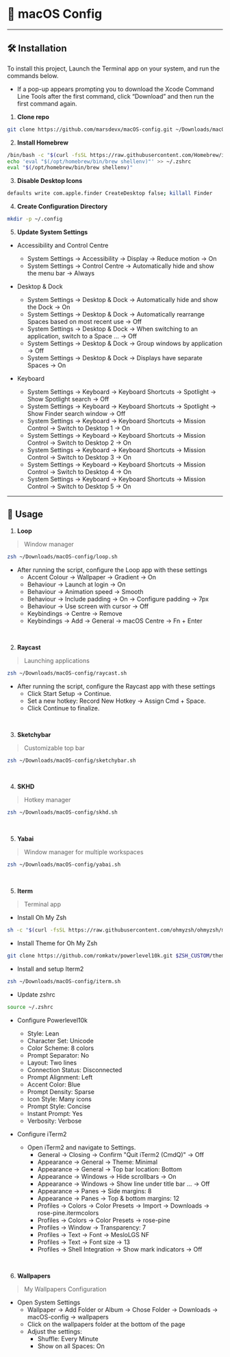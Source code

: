 #  macOS Config

---

## 🛠️ Installation

To install this project, Launch the Terminal app on your system, and run the commands below. <br>
  - If a pop-up appears prompting you to download the Xcode Command Line Tools after the first command, click “Download” and then run the first command again.

1. **Clone repo**
```zsh
git clone https://github.com/marsdevx/macOS-config.git ~/Downloads/macOS-config
```

2. **Install Homebrew**
```zsh
/bin/bash -c "$(curl -fsSL https://raw.githubusercontent.com/Homebrew/install/HEAD/install.sh)"
echo 'eval "$(/opt/homebrew/bin/brew shellenv)"' >> ~/.zshrc
eval "$(/opt/homebrew/bin/brew shellenv)"
```

3. **Disable Desktop Icons**
```zsh
defaults write com.apple.finder CreateDesktop false; killall Finder
```

4. **Create Configuration Directory**
```zsh
mkdir -p ~/.config
```

5. **Update System Settings**

  - Accessibility and Control Centre
    - System Settings -> Accessibility -> Display -> Reduce motion -> On  
    - System Settings -> Control Centre -> Automatically hide and show the menu bar -> Always  

  - Desktop & Dock
    - System Settings -> Desktop & Dock -> Automatically hide and show the Dock -> On  
    - System Settings -> Desktop & Dock -> Automatically rearrange Spaces based on most recent use -> Off  
    - System Settings -> Desktop & Dock -> When switching to an application, switch to a Space ... -> Off  
    - System Settings -> Desktop & Dock -> Group windows by application -> Off  
    - System Settings -> Desktop & Dock -> Displays have separate Spaces -> On  

  - Keyboard
    - System Settings -> Keyboard -> Keyboard Shortcuts -> Spotlight -> Show Spotlight search -> Off  
    - System Settings -> Keyboard -> Keyboard Shortcuts -> Spotlight -> Show Finder search window -> Off  
    - System Settings -> Keyboard -> Keyboard Shortcuts -> Mission Control -> Switch to Desktop 1 -> On  
    - System Settings -> Keyboard -> Keyboard Shortcuts -> Mission Control -> Switch to Desktop 2 -> On  
    - System Settings -> Keyboard -> Keyboard Shortcuts -> Mission Control -> Switch to Desktop 3 -> On  
    - System Settings -> Keyboard -> Keyboard Shortcuts -> Mission Control -> Switch to Desktop 4 -> On  
    - System Settings -> Keyboard -> Keyboard Shortcuts -> Mission Control -> Switch to Desktop 5 -> On  

---

## 🚀 Usage

1. **Loop**

> Window manager

```zsh
zsh ~/Downloads/macOS-config/loop.sh
```

- After running the script, configure the Loop app with these settings
  - Accent Colour -> Wallpaper -> Gradient -> On  
  - Behaviour -> Launch at login -> On  
  - Behaviour -> Animation speed -> Smooth  
  - Behaviour -> Include padding -> On -> Configure padding -> 7px  
  - Behaviour -> Use screen with cursor -> Off  
  - Keybindings -> Centre -> Remove  
  - Keybindings -> Add -> General -> macOS Centre -> Fn + Enter 

<br>

2. **Raycast**

> Launching applications

```zsh
zsh ~/Downloads/macOS-config/raycast.sh
```

- After running the script, configure the Raycast app with these settings
  - Click Start Setup -> Continue.
  - Set a new hotkey: Record New Hotkey -> Assign Cmd + Space.
  - Click Continue to finalize.

<br>

3. **Sketchybar**

> Customizable top bar

```zsh
zsh ~/Downloads/macOS-config/sketchybar.sh
```

<br>

4. **SKHD**

> Hotkey manager

```zsh
zsh ~/Downloads/macOS-config/skhd.sh
```

<br>

5. **Yabai**

> Window manager for multiple workspaces

```zsh
zsh ~/Downloads/macOS-config/yabai.sh
```

<br>

5. **Iterm**

> Terminal app

- Install Oh My Zsh
```zsh
sh -c "$(curl -fsSL https://raw.githubusercontent.com/ohmyzsh/ohmyzsh/master/tools/install.sh)"
```

- Install Theme for Oh My Zsh
```zsh
git clone https://github.com/romkatv/powerlevel10k.git $ZSH_CUSTOM/themes/powerlevel10k
```

- Install and setup Iterm2
```zsh
zsh ~/Downloads/macOS-config/iterm.sh
```

- Update zshrc
```zsh
source ~/.zshrc
```

- Configure Powerlevel10k
  - Style: Lean
  - Character Set: Unicode
  - Color Scheme: 8 colors
  - Prompt Separator: No
  - Layout: Two lines
  - Connection Status: Disconnected
  - Prompt Alignment: Left
  - Accent Color: Blue
  - Prompt Density: Sparse
  - Icon Style: Many icons
  - Prompt Style: Concise
  - Instant Prompt: Yes
  - Verbosity: Verbose

- Configure iTerm2
  - Open iTerm2 and navigate to Settings.
    - General -> Closing -> Confirm "Quit iTerm2 (CmdQ)" -> Off
    - Appearance -> General -> Theme: Minimal
    - Appearance -> General -> Top bar location: Bottom
    - Appearance -> Windows -> Hide scrollbars -> On
    - Appearance -> Windows -> Show line under title bar ... -> Off
    - Appearance -> Panes -> Side margins: 8
    - Appearance -> Panes -> Top & bottom margins: 12
    - Profiles -> Colors -> Color Presets -> Import -> Downloads -> rose-pine.itermcolors
    - Profiles -> Colors -> Color Presets -> rose-pine
    - Profiles -> Window -> Transparency: 7
    - Profiles -> Text -> Font -> MesloLGS NF
    - Profiles -> Text -> Font size -> 13
    - Profiles -> Shell Integration -> Show mark indicators -> Off

<br>

6. **Wallpapers**

> My Wallpapers Configuration

- Open System Settings
  - Wallpaper -> Add Folder or Album -> Chose Folder -> Downloads -> macOS-config -> wallpapers
  - Click on the wallpapers folder at the bottom of the page
  - Adjust the settings:
    - Shuffle: Every Minute
    - Show on all Spaces: On
